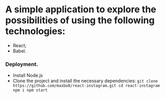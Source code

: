 # A simple application to explore the possibilities of using the following technologies:
-  React;
-  Babel.

### Deployment.
- Install Node.js
- Clone the project and install the necessary dependencies:
` git clone https://github.com/maxbo8/react-instagram.git
cd react-instagram
npm i
npm start
`
